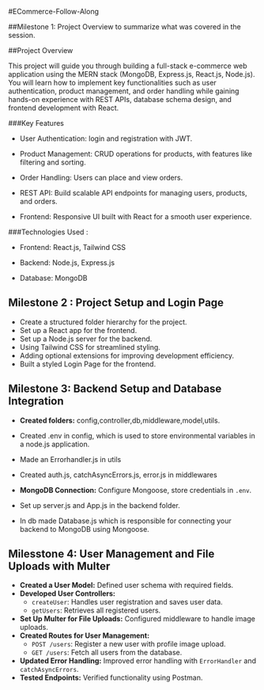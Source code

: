  #ECommerce-Follow-Along



##Milestone 1: Project Overview to summarize what was covered in the session.

##Project Overview

This project will guide you through building a full-stack e-commerce web application using the MERN stack (MongoDB, Express.js, React.js, Node.js). You will learn how to implement key functionalities such as user authentication, product management, and order handling while gaining hands-on experience with REST APIs, database schema design, and frontend development with React.


###Key Features

-  User Authentication: login and registration with JWT.

-  Product Management: CRUD operations for products, with features like filtering and sorting.

-  Order Handling: Users can place and view orders.

-  REST API: Build scalable API endpoints for managing users, products, and orders.

-  Frontend: Responsive UI built with React for a smooth user experience.


###Technologies Used :

-  Frontend: React.js, Tailwind CSS

-  Backend: Node.js, Express.js

-  Database: MongoDB

## Milestone 2 : Project Setup and Login Page
-  Create a structured folder hierarchy for the project.
-  Set up a React app for the frontend.
-  Set up a Node.js server for the backend.
-  Using Tailwind CSS for streamlined styling.
-  Adding optional extensions for improving development efficiency.
-  Built a styled Login Page for the frontend.

## Milestone 3: Backend Setup and Database Integration  
 
-  **Created folders:**  config,controller,db,middleware,model,utils.
-  Created .env in config, which is used to store environmental variables in a node.js application.

- Made an Errorhandler.js in utils

-  Created auth.js, catchAsyncErrors.js, error.js in middlewares

- **MongoDB Connection:** Configure Mongoose, store credentials in `.env`.  

-  Set up server.js and App.js in the backend folder.

- In db made Database.js which is responsible for connecting your backend to MongoDB using Mongoose.

## Milesstone 4: User Management and File Uploads with Multer

- **Created a User Model:** Defined user schema with required fields.  
- **Developed User Controllers:**  
  - `createUser`: Handles user registration and saves user data.  
  - `getUsers`: Retrieves all registered users.  
- **Set Up Multer for File Uploads:** Configured middleware to handle image uploads.  
- **Created Routes for User Management:**  
  - `POST /users`: Register a new user with profile image upload.  
  - `GET /users`: Fetch all users from the database.  
- **Updated Error Handling:** Improved error handling with `ErrorHandler` and `catchAsyncErrors`.  
- **Tested Endpoints:** Verified functionality using Postman.  
